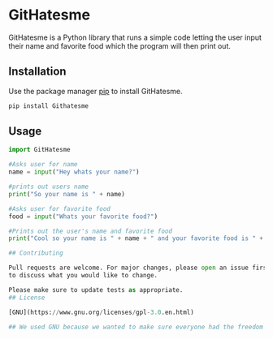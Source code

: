 # GitHatesme

GitHatesme is a Python library that runs a simple code letting the user input their name and favorite food which the program will then print out.

## Installation

Use the package manager [pip](https://pip.pypa.io/en/stable/) to install GitHatesme.

```bash
pip install Githatesme
```

## Usage

```python
import GitHatesme

#Asks user for name
name = input("Hey whats your name?")

#prints out users name
print("So your name is " + name)

#Asks user for favorite food
food = input("Whats your favorite food?")

#Prints out the user's name and favorite food
print("Cool so your name is " + name + " and your favorite food is " + food)

## Contributing

Pull requests are welcome. For major changes, please open an issue first
to discuss what you would like to change.

Please make sure to update tests as appropriate.
## License

[GNU](https://www.gnu.org/licenses/gpl-3.0.en.html)

## We used GNU because we wanted to make sure everyone had the freedom to contribute and refine our code to their desires. As for the code of conduct we used Citizens just to make sure everyone is using our code responsibly. 

